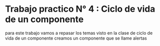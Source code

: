 # Trabajo practico N° 4 : Ciclo de vida de un componente

para este trabajo vamos a repasar los temas visto en la clase de ciclo de vida de un componente
creamos un componente que se llame alertas
